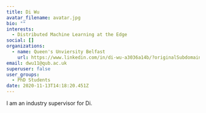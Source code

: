 ```yaml
---
title: Di Wu
avatar_filename: avatar.jpg
bio: ""
interests:
  - Distributed Machine Learning at the Edge
social: []
organizations:
  - name: Queen's Unviersity Belfast
    url: https://www.linkedin.com/in/di-wu-a3036a14b/?originalSubdomain=uk
email: dwu11@qub.ac.uk
superuser: false
user_groups: 
  - PhD Students
date: 2020-11-13T14:18:20.451Z
---
```

I am an industry supervisor for Di.